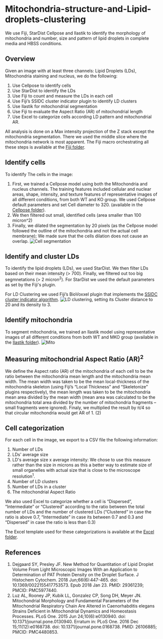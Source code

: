 # Mitochondria-structure-and-Lipid-droplets-clustering
We use Fiji, StarDist Cellpose and Ilastik to identify the morphology of mitochondria and number, size and pattern of lipid droplets in complete media and HBSS conditions. 
## Overview
Given an image with at least three channels: Lipid Droplets (LDs), Mitochondria staining and nucleus, we do the following:
1. Use Cellpose to identify cells
2. Use StarDist to identify the LDs
3. Use Fiji to count and measure the LDs in each cell
4. Use Fiji’s SSIDC cluster indicator plugin to identify LD clusters
5. Use Ilastik for mitochondrial segmentation
6. Use Fiji to evaluate the Aspect Ratio (AR) of mitochondrial length
7. Use Excel to categorize cells according LD pattern and mitochondrial AR.

All analysis is done on a Max intensity projection of the Z stack except the mitochondria segmentation. There we used the middle slice where the mitochondria network is most apparent.
The Fiji macro orchestrating all these steps is available at the [Fiji folder](../../tree/main/Fiji).
## Identify cells
To identify The cells in the image:
1. First, we trained a Cellpose model using both the Mitochondria and nucleus channels. The training features included cellular and nuclear areas, shape, intensity, and texture features of representative images of all different conditions, from both WT and KO group. We used Cellpose default parameters and set Cell diameter to 320. (available in the [Cellpose folder](../../tree/main/Cellpose)).
2. We then filtered out small, identified cells (area smaller than 100 micron^2)
3. Finally, we dilated the segmentation by 20 pixels (as the Cellpose model followed the outline of the mitochondria and not the actual cell membrane); We made sure that the cells dilation does not cause an overlap.
![Cell segmentation](https://github.com/WIS-MICC-CellObservatory/Mitochondria-structure-and-Lipid-droplets-clustering/assets/64706090/b14a8658-0810-4093-b68f-0dad955bd585)
## Identify and cluster LDs
To identify the lipid droplets (LDs), we used StarDist. We then filter LDs based on their mean intensity (> 700). Finally, we filtered out too big segmnetations (> 2 micron<sup>2</sup>). For StarDist we used the default parameters as set by the Fiji's plugin. 

For LD Clustering we used Fiji’s BioVoxxel plugin that implements the [SSIDC cluster indicator algorithm](https://imagej.net/plugins/biovoxxel-toolbox#:~:text=changed%20in%20future.-,SSIDC%20Cluster%20Indicator,invariant%20density%20based%20clustering%20DBSCAN).
![LD clustering](https://github.com/WIS-MICC-CellObservatory/Mitochondria-structure-and-Lipid-droplets-clustering/assets/64706090/660f1375-b74d-4eea-ad77-3001f54c1b22), setting its Cluster distance to 20 and its density to 3.
## Identify mitochondria
To segment mitochondria, we trained an Ilastik model using representative images of all different conditions from both WT and MKO group (available in the [Ilastik folder](../../tree/main/Ilastik)).
![Mito](https://github.com/WIS-MICC-CellObservatory/Mitochondria-structure-and-Lipid-droplets-clustering/assets/64706090/f2441976-a410-4473-8be0-910907f3aaff)
## Measuring mitochondrial Aspect Ratio (AR)<sup>2</sup>
We define the Aspect ratio (AR) of the mitochondria of each cell to be the ratio between the mitochondria mean length and the mitochondria mean width. The mean width was taken to be the mean local-thickness of the mitochondria skeleton (using Fiji’s “Local Thickness” and “Skeletonize” plugins respectively), the mean length was taken to be the mitochondria mean area divided by the mean width (mean area was calculated to be the mitochondria total area divided by the number of mitochondria fragments – small fragments were ignored). Finaly, we multiplied the result by π/4 so that circular mitochondria would get AR of 1. (2)
## Cell categorization
For each cell in the image, we export to a CSV file the following information:
1. Number of LDs
2. LDs' average size
3. LD's average size x average intensity: We chose to use this measure rather than the size in microns as this a better way to estimate size of small organelles with actual size that is close to the microscope resolution<sup>1</sup>.
4. Number of LD clusters
5. Number of LDs in a cluster
7. The mitochondrial Aspect Ratio

We also used Excel to categorize whether a cell is “Dispersed”, “Intermediate” or “Clustered” according to the ratio between the total number of LDs and the number of clustered LDs (“Clustered” in case the ratio is above 0.7, “Intermediate” in case its between 0.7 and 0.3 and “Dispersed” in case the ratio is less than 0.3)

The Excel template used for these categorizations is available at the [Excel folder](../../tree/main/Excel).

## References
1. Dejgaard SY, Presley JF. New Method for Quantitation of Lipid Droplet Volume From Light Microscopic Images With an Application to Determination of PAT Protein Density on the Droplet Surface. J Histochem Cytochem. 2018 Jun;66(6):447-465. doi: 10.1369/0022155417753573. Epub 2018 Jan 23. PMID: 29361239; PMCID: PMC5977440.
2. Luz AL, Rooney JP, Kubik LL, Gonzalez CP, Song DH, Meyer JN. Mitochondrial Morphology and Fundamental Parameters of the Mitochondrial Respiratory Chain Are Altered in Caenorhabditis elegans Strains Deficient in Mitochondrial Dynamics and Homeostasis Processes. PLoS One. 2015 Jun 24;10(6):e0130940. doi: 10.1371/journal.pone.0130940. Erratum in: PLoS One. 2016 Dec 15;11(12):e0168738. doi: 10.1371/journal.pone.0168738. PMID: 26106885; PMCID: PMC4480853.
